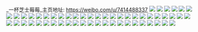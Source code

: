 _一杯芝士莓莓_主页地址: https://weibo.com/u/7414488337 
![](https://wx4.sinaimg.cn/mw2000/0085Mr7zly1h9bjw1lnqhj32c03407wi.jpg) 
![](https://wx4.sinaimg.cn/mw2000/0085Mr7zly1h9bjw2un3tj32c03401ky.jpg) 
![](https://wx4.sinaimg.cn/mw2000/0085Mr7zly1h9bjw4pp57j32c03407wi.jpg) 
![](https://wx4.sinaimg.cn/mw2000/0085Mr7zgy1h90vifq38wj32c0340u0y.jpg) 
![](https://wx4.sinaimg.cn/mw2000/0085Mr7zgy1h8wo516x04j30wi1ycwso.jpg) 
![](https://wx4.sinaimg.cn/mw2000/0085Mr7zgy1h8jv8zluclj30wh17o79j.jpg) 
![](https://wx4.sinaimg.cn/mw2000/0085Mr7zgy1h7px4vd8bpj31kw16okgo.jpg) 
![](https://wx4.sinaimg.cn/mw2000/0085Mr7zgy1h7px4y98slj316o1kwqpl.jpg) 
![](https://wx4.sinaimg.cn/mw2000/0085Mr7zgy1h7px51xf9kj31kw16o1kx.jpg) 
![](https://wx4.sinaimg.cn/mw2000/0085Mr7zgy1h7px5fqd2dj32c0345e82.jpg) 
![](https://wx4.sinaimg.cn/mw2000/0085Mr7zgy1h7px5itoanj32c0340b2a.jpg) 
![](https://wx4.sinaimg.cn/mw2000/0085Mr7zgy1h7px5yi6ynj32c0340npe.jpg) 
![](https://wx4.sinaimg.cn/mw2000/0085Mr7zgy1h7eh2hlntwj32c0340aia.jpg) 
![](https://wx4.sinaimg.cn/mw2000/0085Mr7zgy1h7eh2q1dv3j329g2k84qq.jpg) 
![](https://wx4.sinaimg.cn/mw2000/0085Mr7zgy1h7eh2tjmidj33402c0hdu.jpg) 
![](https://wx4.sinaimg.cn/mw2000/0085Mr7zgy1h7eh2v6oeuj30wh0ljthv.jpg) 
![](https://wx4.sinaimg.cn/mw2000/0085Mr7zgy1h6k8nsayqrj33402c0u0y.jpg) 
![](https://wx4.sinaimg.cn/mw2000/0085Mr7zgy1h68uksbeahj30u0140k1q.jpg) 
![](https://wx4.sinaimg.cn/mw2000/0085Mr7zgy1h68ukts7doj30u0140qcj.jpg) 
![](https://wx4.sinaimg.cn/mw2000/0085Mr7zly1h3f5arevl9j32g31wlhdt.jpg) 
![](https://wx4.sinaimg.cn/mw2000/0085Mr7zly1h30u6au3x0j32c0340hdt.jpg) 
![](https://wx4.sinaimg.cn/mw2000/0085Mr7zly1h30u6a2odkj32c0340b2a.jpg) 
![](https://wx4.sinaimg.cn/mw2000/0085Mr7zgy1h2wp1t35s8j30wi1lsnam.jpg) 
![](https://wx4.sinaimg.cn/mw2000/0085Mr7zgy1h2wp1tvz1qj32c0340b29.jpg) 
![](https://wx4.sinaimg.cn/mw2000/0085Mr7zgy1h2wp1vibg5j32c0340b2a.jpg) 
![](https://wx4.sinaimg.cn/mw2000/0085Mr7zgy1h1ksh6njhhj30wi0ivjtc.jpg) 
![](https://wx4.sinaimg.cn/mw2000/0085Mr7zgy1h1ksh7jy86j30wi1yc1a7.jpg) 
![](https://wx4.sinaimg.cn/mw2000/0085Mr7zgy1h1ksh8e1ajj31u12nfhdt.jpg) 
![](https://wx4.sinaimg.cn/mw2000/0085Mr7zgy1h1ksh9jk0nj30dm0d9wf9.jpg) 
![](https://wx4.sinaimg.cn/mw2000/0085Mr7zgy1h1ksh9vt10j30yi22owjy.jpg) 
![](https://wx4.sinaimg.cn/mw2000/0085Mr7zgy1h1ksheftgmj32c02lohdu.jpg) 
![](https://wx4.sinaimg.cn/mw2000/0085Mr7zgy1h1kshgpxnxj31011b77bn.jpg) 
![](https://wx4.sinaimg.cn/mw2000/0085Mr7zgy1h1krzsqb1xj30u01hch2m.jpg) 
![](https://wx4.sinaimg.cn/mw2000/0085Mr7zgy1h1krzt565bj30wi1ls7eg.jpg) 
![](https://wx4.sinaimg.cn/mw2000/0085Mr7zgy1h1krztt86sj30wi1lsal7.jpg) 
![](https://wx4.sinaimg.cn/mw2000/0085Mr7zgy1h1krzw4popj30wi1ychdt.jpg) 
![](https://wx4.sinaimg.cn/mw2000/0085Mr7zgy1h1krzy89fjj30wi1ychdt.jpg) 
![](https://wx4.sinaimg.cn/mw2000/0085Mr7zgy1h1krzyo5y8j30j60mtgme.jpg) 
![](https://wx4.sinaimg.cn/mw2000/0085Mr7zgy1h1krzz0bf9j30j60mxt9p.jpg) 
![](https://wx4.sinaimg.cn/mw2000/0085Mr7zgy1h1krzzbpcvj30j60mo0te.jpg) 
![](https://wx4.sinaimg.cn/mw2000/0085Mr7zgy1h1krzzn2j4j30j60n2dgk.jpg) 
![](https://wx4.sinaimg.cn/mw2000/0085Mr7zgy1h1ks09p2zqj31ko0wiwr9.jpg) 
![](https://wx4.sinaimg.cn/mw2000/0085Mr7zly1gz9ibv9gmtj32c0340qv6.jpg) 
![](https://wx4.sinaimg.cn/mw2000/0085Mr7zly1gy1tin0ni5j30wi1ycnpd.jpg) 
![](https://wx4.sinaimg.cn/mw2000/0085Mr7zly1gy1tik92luj32c03407wk.jpg) 
![](https://wx4.sinaimg.cn/mw2000/0085Mr7zly1gy1tinvifmj32c0340kjl.jpg) 
![](https://wx4.sinaimg.cn/mw2000/0085Mr7zly1gy1tipkpa7j32c0340e83.jpg) 
![](https://wx4.sinaimg.cn/mw2000/0085Mr7zgy1gxyn4vofx6j31lk2nckjl.jpg) 
![](https://wx4.sinaimg.cn/mw2000/0085Mr7zgy1gxyn4sql6tj33402c0npe.jpg) 
![](https://wx4.sinaimg.cn/mw2000/0085Mr7zgy1gxyn4w8g0gj30wi1ycapu.jpg) 
![](https://wx4.sinaimg.cn/mw2000/0085Mr7zgy1gxyn4x58b9j32801o0x6p.jpg) 
![](https://wx4.sinaimg.cn/mw2000/0085Mr7zgy1gxyn4xoaouj30rs0kugso.jpg) 
![](https://wx4.sinaimg.cn/mw2000/0085Mr7zgy1gxyn509eryj33402c0e82.jpg) 
![](https://wx4.sinaimg.cn/mw2000/0085Mr7zgy1gxyn4yzu8vj33402c07wj.jpg) 
